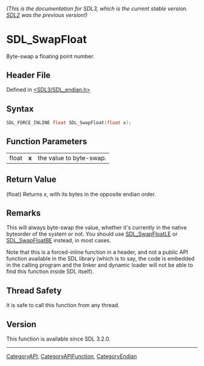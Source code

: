 ###### (This is the documentation for SDL3, which is the current stable version. [SDL2](https://wiki.libsdl.org/SDL2/) was the previous version!)
# SDL_SwapFloat

Byte-swap a floating point number.

## Header File

Defined in [<SDL3/SDL_endian.h>](https://github.com/libsdl-org/SDL/blob/main/include/SDL3/SDL_endian.h)

## Syntax

```c
SDL_FORCE_INLINE float SDL_SwapFloat(float x);
```

## Function Parameters

|       |       |                         |
| ----- | ----- | ----------------------- |
| float | **x** | the value to byte-swap. |

## Return Value

(float) Returns x, with its bytes in the opposite endian order.

## Remarks

This will always byte-swap the value, whether it's currently in the native
byteorder of the system or not. You should use
[SDL_SwapFloatLE](SDL_SwapFloatLE) or [SDL_SwapFloatBE](SDL_SwapFloatBE)
instead, in most cases.

Note that this is a forced-inline function in a header, and not a public
API function available in the SDL library (which is to say, the code is
embedded in the calling program and the linker and dynamic loader will not
be able to find this function inside SDL itself).

## Thread Safety

It is safe to call this function from any thread.

## Version

This function is available since SDL 3.2.0.

----
[CategoryAPI](CategoryAPI), [CategoryAPIFunction](CategoryAPIFunction), [CategoryEndian](CategoryEndian)

